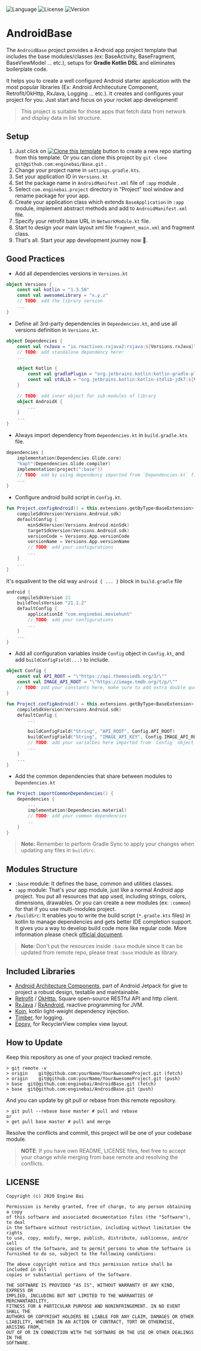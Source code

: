 ![Language](https://img.shields.io/badge/language-kotlin-blue?logo=kotlin) ![License](https://img.shields.io/badge/License-MIT-brightgreen) ![Version](https://img.shields.io/badge/Version-0.0.1-orange)

# AndroidBase
The `AndroidBase` project provides a Android app project template that includes the base modules/classes (ex: BaseActivity, BaseFragment, BaseViewModel ... etc.), setups for **Gradle Kotlin DSL** and eliminates boilerplate code.

It helps you to create a well configured Android starter application with the most popular libraries (Ex: Android Architecuture Component, Retrofit/OkHttp, RxJava, Logging ... etc.). It creates and configures your project for you. Just start and focus on your rocket app development! 

> This project is suitable for those apps that fetch data from network and display data in list structure.

## Setup
1. Just click on [![Clone this template](https://img.shields.io/badge/-Clone%20template-brightgreen)](https://github.com/enginebai/Base/generate) button to create a new repo starting from this template. Or you can clone this project by `git clone git@github.com:enginebai/Base.git` .
2. Change your project name in `settings.gradle.kts`.
3. Set your application ID in `Versions.kt`
4. Set the package name in `AndroidManifest.xml` file of `:app` module .
5. Select `com.enginebai.project` directory in "Project" tool window and rename package for your app.
6. Create your application class which extends `BaseApplication` in `:app` module, implement abstract methods and add to `AndroidManifest.xml` file.
7. Specify your retrofit base URL in `NetworkModule.kt` file.
8. Start to design your main layout xml file `fragment_main.xml` and fragment class.
9. That's all. Start your app development journey now 🎉.

## Good Practices
* Add all dependencies versions in `Versions.kt` 

```kotlin
object Versions {
    const val kotlin = "1.3.50"
    const val awesomeLibrary = "x.y.z"
    // TODO: add the library version
    ...
}
```
* Define all 3rd-party dependencies in `Dependencies.kt`, and use all versions definition in `Versions.kt`.

```kotlin
object Dependencies {
    const val rxJava = "io.reactivex.rxjava2:rxjava:${Versions.rxJava}"
    // TODO: add standalone dependency here!
    ...

    object Kotlin {
        const val gradlePlugin = "org.jetbrains.kotlin:kotlin-gradle-plugin:${Versions.kotlin}"
        const val stdLib = "org.jetbrains.kotlin:kotlin-stdlib-jdk7:${Versions.kotlin}"
    }

    // TODO: add inner object for sub-modules of library
    object AndroidX {
        ...
    }
    ...
}
```

* Always import dependency from `Dependencies.kt` in `build.gradle.kts` file.

```kotlin
dependencies {
	implementation(Dependencies.Glide.core)
	"kapt"(Dependencies.Glide.compiler)
    implementation(project(":base"))
    // TODO: add by using dependency imported from `Dependencies.kt` file
    ...
}
```

* Configure android build script in `Config.kt`.

```kotlin
fun Project.configAndroid() = this.extensions.getByType<BaseExtension>().run {
    compileSdkVersion(Versions.Android.sdk)
    defaultConfig {
        minSdkVersion(Versions.Android.minSdk)
        targetSdkVersion(Versions.Android.sdk)
        versionCode = Versions.App.versionCode
        versionName = Versions.App.versionName
        // TODO: add your configurations
        ...
    }
    ...
}
```

It's equalivent to the old way `android { ... }` block in `build.gradle` file
```groovy
android {
    compileSdkVersion 21
    buildToolsVersion "21.1.2"
    defaultConfig {
        applicationId "com.enginebai.moviehunt"
        // TODO: add your configurations
        ...
    }
    ...
}
``` 


* Add all configuration variables inside `Config` object in `Config.kt`, and add `buildConfigField(...)` to include.

```kotlin
object Config {
    const val API_ROOT = "\"https://api.themoviedb.org/3/\""
    const val IMAGE_API_ROOT = "\"https://image.tmdb.org/t/p/\""
    // TODO: add your constants here, make sure to add extra double quotes for string value.
}

fun Project.configAndroid() = this.extensions.getByType<BaseExtension>().run {
    compileSdkVersion(Versions.Android.sdk)
    defaultConfig {
        ...

        buildConfigField("String", "API_ROOT", Config.API_ROOT)
        buildConfigField("String", "IMAGE_API_KEY", Config.IMAGE_API_ROOT)
        // TODO: add your varialbes here imported from `Config` object
        ... 
    }
    ...
}
```

* Add the common dependencies that share between modules to `Dependencies.kt`

```kotlin
fun Project.importCommonDependencies() {
    dependencies {
        ...
        implementation(Dependencies.material)
        // TODO: add your common dependencies
        .. 
    }
}
```

> **Note:** Remember to perform Gradle Sync to apply your changes when updating any files in `buildSrc`.

## Modules Structure
* `:base` module: It defines the base, common and utilities classes.
* `:app` module: That's your app module, just like a normal Android app project. You put all resources that app used, including strings, colors, dimensions, drawables. Or you can create a new modules (ex: `:common`) for that if you use multi-modules project.
* `/buildSrc`: It enables you to write the build script (`*.gradle.kts` files) in kotlin to manage dependencies and gets better IDE completion support. It gives you a way to develop build code more like regular code. More information please check [official document](https://docs.gradle.org/current/userguide/organizing_gradle_projects.html#sec:build_sources).

> **Note**: Don't put the resources inside `:base` module since it can be updated from remote repo, please treat `:base` module as library.

## Included Libraries
* [Android Architecture Components](https://developer.android.com/topic/libraries/architecture), part of Android Jetpack for give to project a robust design, testable and maintainable.
* [Retrofit](https://github.com/square/retrofit) / [OkHttp](https://github.com/square/okhttp), Square open-source RESTful API and http client.
* [RxJava](https://github.com/ReactiveX/RxJava/) / [RxAndroid](https://github.com/ReactiveX/RxAndroid), reactive programming for JVM.
* [Koin](https://github.com/InsertKoinIO/koin), kotlin light-weight dependency injection.
* [Timber](https://github.com/JakeWharton/timber), for logging.
* [Epoxy](https://github.com/airbnb/epoxy), for RecyclerView complex view layout.

## How to Update
Keep this repository as one of your project tracked remote.

```shell
> git remote -v 
> origin	git@github.com:yourName/YourAwesomeProject.git (fetch)
> origin	git@github.com:yourName/YourAwesomeProject.git (push)
> base	git@github.com:enginebai/AndroidBase.git (fetch)
> base	git@github.com:enginebai/AndroidBase.git (push)
```

And you can update by git pull or rebase from this remote repository.

```shell
> git pull --rebase base master # pull and rebase
or 
> get pull base master # pull and merge
```

Resolve the conflicts and commit, this project will be one of your codebase module.

> **NOTE**: If you have own README, LICENSE files, feel free to accept your change while merging from base remote and resolving the conflicts.

## LICENSE

```
Copyright (c) 2020 Engine Bai

Permission is hereby granted, free of charge, to any person obtaining a copy
of this software and associated documentation files (the "Software"), to deal
in the Software without restriction, including without limitation the rights
to use, copy, modify, merge, publish, distribute, sublicense, and/or sell
copies of the Software, and to permit persons to whom the Software is
furnished to do so, subject to the following conditions:

The above copyright notice and this permission notice shall be included in all
copies or substantial portions of the Software.

THE SOFTWARE IS PROVIDED "AS IS", WITHOUT WARRANTY OF ANY KIND, EXPRESS OR
IMPLIED, INCLUDING BUT NOT LIMITED TO THE WARRANTIES OF MERCHANTABILITY,
FITNESS FOR A PARTICULAR PURPOSE AND NONINFRINGEMENT. IN NO EVENT SHALL THE
AUTHORS OR COPYRIGHT HOLDERS BE LIABLE FOR ANY CLAIM, DAMAGES OR OTHER
LIABILITY, WHETHER IN AN ACTION OF CONTRACT, TORT OR OTHERWISE, ARISING FROM,
OUT OF OR IN CONNECTION WITH THE SOFTWARE OR THE USE OR OTHER DEALINGS IN THE
SOFTWARE.
```


